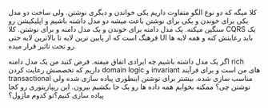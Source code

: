 کلا میگه که دو نوع الگو متفاوت داریم یکی خواندن و دیگری نوشتن. 
ولی ساخت دو مدل یکی برای خوندن و یکی برای نوشتن باعث میشه دو مدل داشته باشیم و اپلیکیشن رو سنگین میکنه. یک مدل دامنه برای خوندن و یک مدل دامنه و برای نوشتن. کلا CQRS یک فرهنگ است که از پایین ترین لایه تا بالاترین لایه حتی UI باید رعایتش کنه و همه لایه ها رو تحت تاثیر قرار میده. 

اگر یک مدل داشته باشیم چه ایرادی اتفاق میفته. فرض کنید من یک مدل دامنه rich داریم که تخصصش رعایت کردن domain logic و invariant های من است و برای فرآیند transactional مناسب سازی شده. بیشتر برای نوشتن اینطوری پیاده سازی شده ولی نوشتن چی؟
ممکنه بخوایم همه داده ها رو یک جا بکشیم بیرون. این ریپازیتوری رو کجا پیاده سازی کنیم؟تو کدوم ماژول؟ 